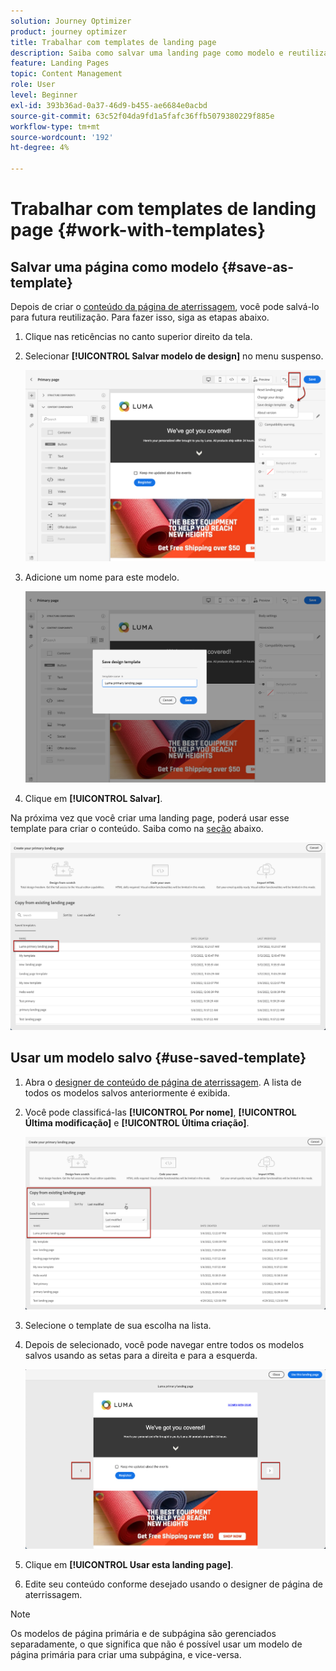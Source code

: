 ```yaml
---
solution: Journey Optimizer
product: journey optimizer
title: Trabalhar com templates de landing page
description: Saiba como salvar uma landing page como modelo e reutilizá-la no Journey Optimizer
feature: Landing Pages
topic: Content Management
role: User
level: Beginner
exl-id: 393b36ad-0a37-46d9-b455-ae6684e0acbd
source-git-commit: 63c52f04da9fd1a5fafc36ffb5079380229f885e
workflow-type: tm+mt
source-wordcount: '192'
ht-degree: 4%

---
```


# Trabalhar com templates de landing page {#work-with-templates}

## Salvar uma página como modelo {#save-as-template}

Depois de criar o [conteúdo da página de aterrissagem](lp-content.md), você pode salvá-lo para futura reutilização. Para fazer isso, siga as etapas abaixo.

1. Clique nas reticências no canto superior direito da tela.

1. Selecionar **[!UICONTROL Salvar modelo de design]** no menu suspenso.

   ![](assets/lp_designer-save-template.png)

1. Adicione um nome para este modelo.

   ![](assets/lp_designer-template-name.png)

1. Clique em **[!UICONTROL Salvar]**.

Na próxima vez que você criar uma landing page, poderá usar esse template para criar o conteúdo. Saiba como na [seção](#use-saved-template) abaixo.

![](assets/lp_designer-saved-template.png)

## Usar um modelo salvo {#use-saved-template}

1. Abra o [designer de conteúdo de página de aterrissagem](design-lp.md). A lista de todos os modelos salvos anteriormente é exibida.

1. Você pode classificá-las **[!UICONTROL Por nome]**, **[!UICONTROL Última modificação]** e **[!UICONTROL Última criação]**.

   ![](assets/lp_designer-saved-templates.png)

1. Selecione o template de sua escolha na lista.

1. Depois de selecionado, você pode navegar entre todos os modelos salvos usando as setas para a direita e para a esquerda.

   ![](assets/lp_designer-saved-templates-navigate.png)

1. Clique em **[!UICONTROL Usar esta landing page]**.

1. Edite seu conteúdo conforme desejado usando o designer de página de aterrissagem.

>[!NOTE]
>
>Os modelos de página primária e de subpágina são gerenciados separadamente, o que significa que não é possível usar um modelo de página primária para criar uma subpágina, e vice-versa.

